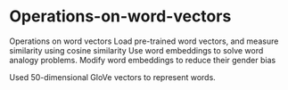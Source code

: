 # Operations-on-word-vectors
Operations on word vectors
Load pre-trained word vectors, and measure similarity using cosine similarity
Use word embeddings to solve word analogy problems.
Modify word embeddings to reduce their gender bias

Used 50-dimensional GloVe vectors to represent words.
